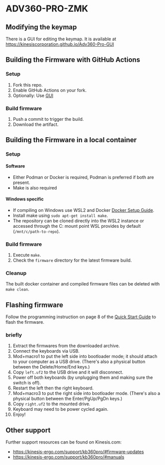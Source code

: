 # ADV360-PRO-ZMK

## Modifying the keymap

There is a GUI for editing the keymap. It is available at https://kinesiscorporation.github.io/Adv360-Pro-GUI

## Building the Firmware with GitHub Actions

### Setup

1. Fork this repo.
2. Enable GitHub Actions on your fork.
3. Optionally: Use [GUI](https://kinesiscorporation.github.io/Adv360-Pro-GUI/)

### Build firmware

1. Push a commit to trigger the build.
2. Download the artifact.

## Building the Firmware in a local container

### Setup

#### Software

* Either Podman or Docker is required, Podman is preferred if both are present.
* Make is also required

#### Windows specific

* If compiling on Windows use WSL2 and Docker [Docker Setup Guide](https://docs.docker.com/desktop/windows/wsl/).
* Install make using `sudo apt-get install make`.
* The repository can be cloned directly into the WSL2 instance or accessed through the C: mount point WSL provides by default (`/mnt/c/path-to-repo`).

### Build firmware

1. Execute `make`.
2. Check the `firmware` directory for the latest firmware build.

### Cleanup

The built docker container and compiled firmware files can be deleted with `make clean`.

## Flashing firmware

Follow the programming instruction on page 8 of the [Quick Start Guide](https://kinesis-ergo.com/wp-content/uploads/Advantage360-Professional-QSG-v8-25-22.pdf) to flash the firmware.

### briefly

1. Extract the firmwares from the downloaded archive.
1. Connect the keyboards via USB.
1. Mod+macro1 to put the left side into bootloader mode; it should attach to your computer as a USB drive. (There's also a physical button between the Delete/Home/End keys.)
1. Copy `left.uf2` to the USB drive and it will disconnect.
1. Power off both keyboards (by unplugging them and making sure the switch is off).
1. Restart the left then the right keyboard.
1. Mod+macro3 to put the right side into bootloader mode. (There's also a physical button between the Enter/PgUp/PgDn keys.)
1. Copy `right.uf2` to the mounted drive.
1. Keyboard may need to be power cycled again.
1. Enjoy!

## Other support

Further support resources can be found on Kinesis.com:

* https://kinesis-ergo.com/support/kb360pro/#firmware-updates
* https://kinesis-ergo.com/support/kb360pro/#manuals

